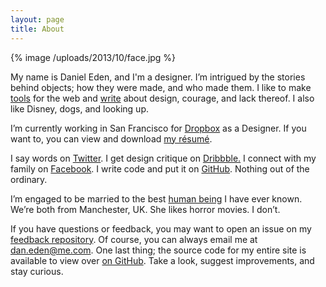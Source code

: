 ```yaml
---
layout: page
title: About
---
```


{% image /uploads/2013/10/face.jpg %}

My name is Daniel Eden, and I'm a designer. I’m intrigued by the stories behind objects;
how they were made, and who made them. I like to make [tools](/portfolio) for the web
and [write](/blog) about design, courage, and lack thereof. I also like Disney, dogs,
and looking up.

I’m currently working in San Francisco for [Dropbox](http://dropbox.com) as a Designer.
If you want to, you can view and download [my résumé](http://cl.ly/OlXO).

I say words on [Twitter](http://twitter.com/_dte). I get design critique on
[Dribbble.](http://dribbble.com/dte) I connect with my family on
[Facebook](http://www.facebook.com/daniel.eden). I write code and put it on
[GitHub](https://github.com/daneden). Nothing out of the ordinary.

I’m engaged to be married to the best [human being](http://twitter.com/iamemliy)
I have ever known. We’re both from Manchester, UK. She likes horror movies. I don’t.

If you have questions or feedback, you may want to open an issue on my
[feedback repository](https://github.com/daneden/feedback). Of course, you can always
email me at [dan.eden@me.com](mailto:dan.eden@me.com).
One last thing; the source code for my entire site is available to view over
[on GitHub](https://github.com/daneden/daneden.me). Take a look, suggest improvements,
and stay curious.
